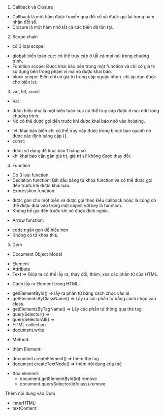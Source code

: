 1. Callback và Closure

- Callback là một hàm được truyền qua đối số và được gọi lại trong hàm nhận đối số.
- Closure là một hàm nhớ tất cả các biến đã tồn tại.

2. Scope chain

- có 3 loại scope:

* global: biến toàn cục: có thể truy cập ở tất cả mọi nơi trong chương trình.
* Function scope: Được khai báo bên trong một function và chỉ có giá trị sử dụng bên trong phạm vi mà nó được khai báo.
* block scope: Biến chỉ có giá trị trong cặp ngoặc nhọn. chỉ áp dụn được cho biến let.

3. var, let, const

- Var:

* được hiểu như là một biến toàn cục có thể truy cập được ở mọi nơi trong chương trình.
* Nó có thể được gọi đến trước khi được khai báo nhờ vào hoisting.

- let: khai báo biến chỉ có thể truy cập được trong block bao quanh nó được xác định bằng cặp {}.
- const:

* được sử dụng để khai báo 1 hằng số
* khi khai báo cần gắn giá trị, giá trị sẽ không được thay đổi.

4. Function

- Có 3 loại function
- Declation function: Bắt đầu bằng từ khóa function và có thể được gọi đến trước khi được khai báo.
- Expresstion function:

* được gán cho một biến và được gọi theo kiểu callback hoặc là cũng có thể được đưa vào trong một object với key là function.
* Không hể gọi đến trước khi nó được định nghĩa.

- Arrow function:

* code ngắn gọn dễ hiểu hơn
* Không có từ khóa this.

5. Dom

- Document Object Model

* Element
* Attribute
* Text
  => Giúp ta có thể lấy ra, thay đổi, thêm, xóa các phần tử của HTML.

- Cách lấy ra Element trong HTML:

* getElementById() => lấy ra phần tử bằng cách chọc vào id
* getElementsByClassName() => Lấy ra các phần tử bẳng cách chọc vào class.
* getElementsByTagName() => Lấy các phần tử thông qua thẻ tag
* querySelector() =>
* querySelectorAll() =>
* HTML collection
* document.write

- Method:

* thêm Element:

- document.createElement() => thêm thẻ tag
- document.createTextNode() => thêm nội dung của thẻ

* Xóa element:
  - document.getElementById(id).remove
  - document.querySelector(id/class).remove

Thêm nội dung vào Dom

- innerHTML:
- textContent:
